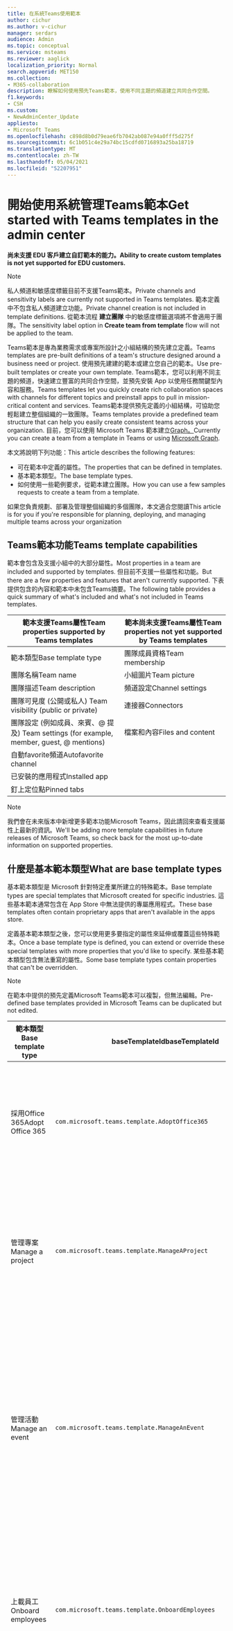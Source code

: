 ```yaml
---
title: 在系統Teams使用範本
author: cichur
ms.author: v-cichur
manager: serdars
audience: Admin
ms.topic: conceptual
ms.service: msteams
ms.reviewer: aaglick
localization_priority: Normal
search.appverid: MET150
ms.collection:
- M365-collaboration
description: 瞭解如何使用預先Teams範本，使用不同主題的頻道建立共同合作空間。
f1.keywords:
- CSH
ms.custom:
- NewAdminCenter_Update
appliesto:
- Microsoft Teams
ms.openlocfilehash: c898d8b0d79eae6fb7042ab087e94a0fff5d275f
ms.sourcegitcommit: 6c1b051c4e29a74bc15cdfd0716893a25ba18719
ms.translationtype: MT
ms.contentlocale: zh-TW
ms.lasthandoff: 05/04/2021
ms.locfileid: "52207951"
---
```

# <a name="get-started-with-teams-templates-in-the-admin-center"></a><span data-ttu-id="5ae69-103">開始使用系統管理Teams範本</span><span class="sxs-lookup"><span data-stu-id="5ae69-103">Get started with Teams templates in the admin center</span></span>

<span data-ttu-id="5ae69-104">**尚未支援 EDU 客戶建立自訂範本的能力。**</span><span class="sxs-lookup"><span data-stu-id="5ae69-104">**Ability to create custom templates is not yet supported for EDU customers.**</span></span>

> [!NOTE]
> <span data-ttu-id="5ae69-105">私人頻道和敏感度標籤目前不支援Teams範本。</span><span class="sxs-lookup"><span data-stu-id="5ae69-105">Private channels and sensitivity labels are currently not supported in Teams templates.</span></span> <span data-ttu-id="5ae69-106">範本定義中不包含私人頻道建立功能。</span><span class="sxs-lookup"><span data-stu-id="5ae69-106">Private channel creation is not included in template definitions.</span></span> <span data-ttu-id="5ae69-107">從範本流程 **建立團隊** 中的敏感度標籤選項將不會適用于團隊。</span><span class="sxs-lookup"><span data-stu-id="5ae69-107">The sensitivity label option in **Create team from template** flow will not be applied to the team.</span></span>

<span data-ttu-id="5ae69-108">Teams範本是專為業務需求或專案所設計之小組結構的預先建立定義。</span><span class="sxs-lookup"><span data-stu-id="5ae69-108">Teams templates are pre-built definitions of a team's structure designed around a business need or project.</span></span> <span data-ttu-id="5ae69-109">使用預先建建的範本或建立您自己的範本。</span><span class="sxs-lookup"><span data-stu-id="5ae69-109">Use pre-built templates or create your own template.</span></span> <span data-ttu-id="5ae69-110">Teams範本，您可以利用不同主題的頻道，快速建立豐富的共同合作空間，並預先安裝 App 以使用任務關鍵型內容和服務。</span><span class="sxs-lookup"><span data-stu-id="5ae69-110">Teams templates let you quickly create rich collaboration spaces with channels for different topics and preinstall apps to pull in mission-critical content and services.</span></span> <span data-ttu-id="5ae69-111">Teams範本提供預先定義的小組結構，可協助您輕鬆建立整個組織的一致團隊。</span><span class="sxs-lookup"><span data-stu-id="5ae69-111">Teams templates provide a predefined team structure that can help you easily create consistent teams across your organization.</span></span> <span data-ttu-id="5ae69-112">目前，您可以使用 Microsoft Teams 範本建立[Graph。](get-started-with-teams-templates.md)</span><span class="sxs-lookup"><span data-stu-id="5ae69-112">Currently you can create a team from a template in Teams or using [Microsoft Graph](get-started-with-teams-templates.md).</span></span>

<span data-ttu-id="5ae69-113">本文將說明下列功能：</span><span class="sxs-lookup"><span data-stu-id="5ae69-113">This article describes the following features:</span></span>

- <span data-ttu-id="5ae69-114">可在範本中定義的屬性。</span><span class="sxs-lookup"><span data-stu-id="5ae69-114">The properties that can be defined in templates.</span></span>
- <span data-ttu-id="5ae69-115">基本範本類型。</span><span class="sxs-lookup"><span data-stu-id="5ae69-115">The base template types.</span></span>
- <span data-ttu-id="5ae69-116">如何使用一些範例要求，從範本建立團隊。</span><span class="sxs-lookup"><span data-stu-id="5ae69-116">How you can use a few samples requests to create a team from a template.</span></span>

<span data-ttu-id="5ae69-117">如果您負責規劃、部署及管理整個組織的多個團隊，本文適合您閱讀</span><span class="sxs-lookup"><span data-stu-id="5ae69-117">This article is for you if you're responsible for planning, deploying, and managing multiple teams across your organization</span></span>

## <a name="teams-template-capabilities"></a><span data-ttu-id="5ae69-118">Teams範本功能</span><span class="sxs-lookup"><span data-stu-id="5ae69-118">Teams template capabilities</span></span>

<span data-ttu-id="5ae69-119">範本會包含及支援小組中的大部分屬性。</span><span class="sxs-lookup"><span data-stu-id="5ae69-119">Most properties in a team are included and supported by templates.</span></span> <span data-ttu-id="5ae69-120">但目前不支援一些屬性和功能。</span><span class="sxs-lookup"><span data-stu-id="5ae69-120">But there are a few properties and features that aren't currently supported.</span></span> <span data-ttu-id="5ae69-121">下表提供包含的內容和範本中未包含Teams摘要。</span><span class="sxs-lookup"><span data-stu-id="5ae69-121">The following table provides a quick summary of what's included and what's not included in Teams templates.</span></span>

| <span data-ttu-id="5ae69-122">**範本支援Teams屬性**</span><span class="sxs-lookup"><span data-stu-id="5ae69-122">**Team properties supported by Teams templates**</span></span> | <span data-ttu-id="5ae69-123">**範本尚未支援Teams屬性**</span><span class="sxs-lookup"><span data-stu-id="5ae69-123">**Team properties not yet supported by Teams templates**</span></span> |
| ------------------------------------------------ | -------------------------------------------------------- |
| <span data-ttu-id="5ae69-124">範本類型</span><span class="sxs-lookup"><span data-stu-id="5ae69-124">Base template type</span></span> | <span data-ttu-id="5ae69-125">團隊成員資格</span><span class="sxs-lookup"><span data-stu-id="5ae69-125">Team membership</span></span> |
| <span data-ttu-id="5ae69-126">團隊名稱</span><span class="sxs-lookup"><span data-stu-id="5ae69-126">Team name</span></span> | <span data-ttu-id="5ae69-127">小組圖片</span><span class="sxs-lookup"><span data-stu-id="5ae69-127">Team picture</span></span> |
| <span data-ttu-id="5ae69-128">團隊描述</span><span class="sxs-lookup"><span data-stu-id="5ae69-128">Team description</span></span> | <span data-ttu-id="5ae69-129">頻道設定</span><span class="sxs-lookup"><span data-stu-id="5ae69-129">Channel settings</span></span> |
| <span data-ttu-id="5ae69-130">團隊可見度 (公開或私人) </span><span class="sxs-lookup"><span data-stu-id="5ae69-130">Team visibility (public or private)</span></span> | <span data-ttu-id="5ae69-131">連接器</span><span class="sxs-lookup"><span data-stu-id="5ae69-131">Connectors</span></span> |
| <span data-ttu-id="5ae69-132">團隊設定 (例如成員、來賓、@ 提及) </span><span class="sxs-lookup"><span data-stu-id="5ae69-132">Team settings (for example, member, guest, @ mentions)</span></span> | <span data-ttu-id="5ae69-133">檔案和內容</span><span class="sxs-lookup"><span data-stu-id="5ae69-133">Files and content</span></span> |
| <span data-ttu-id="5ae69-134">自動favorite頻道</span><span class="sxs-lookup"><span data-stu-id="5ae69-134">Autofavorite channel</span></span> | |
| <span data-ttu-id="5ae69-135">已安裝的應用程式</span><span class="sxs-lookup"><span data-stu-id="5ae69-135">Installed app</span></span> | |
| <span data-ttu-id="5ae69-136">釘上定位點</span><span class="sxs-lookup"><span data-stu-id="5ae69-136">Pinned tabs</span></span> | |

> [!NOTE]
> <span data-ttu-id="5ae69-137">我們會在未來版本中新增更多範本功能Microsoft Teams，因此請回來查看支援屬性上最新的資訊。</span><span class="sxs-lookup"><span data-stu-id="5ae69-137">We'll be adding more template capabilities in future releases of Microsoft Teams, so check back for the most up-to-date information on supported properties.</span></span>

## <a name="what-are-base-template-types"></a><span data-ttu-id="5ae69-138">什麼是基本範本類型</span><span class="sxs-lookup"><span data-stu-id="5ae69-138">What are base template types</span></span>

<span data-ttu-id="5ae69-139">基本範本類型是 Microsoft 針對特定產業所建立的特殊範本。</span><span class="sxs-lookup"><span data-stu-id="5ae69-139">Base template types are special templates that Microsoft created for specific industries.</span></span> <span data-ttu-id="5ae69-140">這些基本範本通常包含在 App Store 中無法提供的專屬應用程式。</span><span class="sxs-lookup"><span data-stu-id="5ae69-140">These base templates often contain proprietary apps that aren't available in the apps store.</span></span>

<span data-ttu-id="5ae69-141">定義基本範本類型之後，您可以使用更多要指定的屬性來延伸或覆蓋這些特殊範本。</span><span class="sxs-lookup"><span data-stu-id="5ae69-141">Once a base template type is defined, you can extend or override these special templates with more properties that you'd like to specify.</span></span> <span data-ttu-id="5ae69-142">某些基本範本類型包含無法重寫的屬性。</span><span class="sxs-lookup"><span data-stu-id="5ae69-142">Some base template types contain properties that can't be overridden.</span></span>

> [!NOTE]
> <span data-ttu-id="5ae69-143">在範本中提供的預先定義Microsoft Teams範本可以複製，但無法編輯。</span><span class="sxs-lookup"><span data-stu-id="5ae69-143">Pre-defined base templates provided in Microsoft Teams can be duplicated but not edited.</span></span>

| <span data-ttu-id="5ae69-144">範本類型</span><span class="sxs-lookup"><span data-stu-id="5ae69-144">Base template type</span></span> | <span data-ttu-id="5ae69-145">baseTemplateId</span><span class="sxs-lookup"><span data-stu-id="5ae69-145">baseTemplateId</span></span> | <span data-ttu-id="5ae69-146">此基本範本提供的屬性</span><span class="sxs-lookup"><span data-stu-id="5ae69-146">Properties that come with this base template</span></span> |
| ------------------ | -------------- | ----------------------------------------------------- |
| <span data-ttu-id="5ae69-147">採用Office 365</span><span class="sxs-lookup"><span data-stu-id="5ae69-147">Adopt Office 365</span></span> |`com.microsoft.teams.template.AdoptOffice365`|  <span data-ttu-id="5ae69-148">頻道：</span><span class="sxs-lookup"><span data-stu-id="5ae69-148">Channels:</span></span> <ul><li><span data-ttu-id="5ae69-149">一般</span><span class="sxs-lookup"><span data-stu-id="5ae69-149">General</span></span></li> <li><span data-ttu-id="5ae69-150">公告</span><span class="sxs-lookup"><span data-stu-id="5ae69-150">Announcements</span></span></li> <li><span data-ttu-id="5ae69-151">冠軍角</span><span class="sxs-lookup"><span data-stu-id="5ae69-151">Champions corner</span></span></li> <li><span data-ttu-id="5ae69-152">小組表單</span><span class="sxs-lookup"><span data-stu-id="5ae69-152">Team forms</span></span></li></ul> <span data-ttu-id="5ae69-153">應用程式：</span><span class="sxs-lookup"><span data-stu-id="5ae69-153">Apps:</span></span> <ul><li><span data-ttu-id="5ae69-154">Wiki</span><span class="sxs-lookup"><span data-stu-id="5ae69-154">Wiki</span></span></li>  <li><span data-ttu-id="5ae69-155">行事曆</span><span class="sxs-lookup"><span data-stu-id="5ae69-155">Calendar</span></span></li> |
| <span data-ttu-id="5ae69-156">管理專案</span><span class="sxs-lookup"><span data-stu-id="5ae69-156">Manage a project</span></span> |`com.microsoft.teams.template.ManageAProject`| <span data-ttu-id="5ae69-157">頻道：</span><span class="sxs-lookup"><span data-stu-id="5ae69-157">Channels:</span></span> <ul><li><span data-ttu-id="5ae69-158">一般</span><span class="sxs-lookup"><span data-stu-id="5ae69-158">General</span></span></li> <li><span data-ttu-id="5ae69-159">公告</span><span class="sxs-lookup"><span data-stu-id="5ae69-159">Announcements</span></span></li> <li><span data-ttu-id="5ae69-160">資源</span><span class="sxs-lookup"><span data-stu-id="5ae69-160">Resources</span></span></li> <li><span data-ttu-id="5ae69-161">規劃</span><span class="sxs-lookup"><span data-stu-id="5ae69-161">Planning</span></span></li></ul> <span data-ttu-id="5ae69-162">應用程式：</span><span class="sxs-lookup"><span data-stu-id="5ae69-162">Apps:</span></span><ul><li><span data-ttu-id="5ae69-163">Wiki</span><span class="sxs-lookup"><span data-stu-id="5ae69-163">Wiki</span></span></li><li><span data-ttu-id="5ae69-164">OneNote</span><span class="sxs-lookup"><span data-stu-id="5ae69-164">OneNote</span></span></li><li><span data-ttu-id="5ae69-165">Planner</span><span class="sxs-lookup"><span data-stu-id="5ae69-165">Planner</span></span></li><li><span data-ttu-id="5ae69-166">清單</span><span class="sxs-lookup"><span data-stu-id="5ae69-166">Lists</span></span></li>  </ul> |
| <span data-ttu-id="5ae69-167">管理活動</span><span class="sxs-lookup"><span data-stu-id="5ae69-167">Manage an event</span></span>|`com.microsoft.teams.template.ManageAnEvent` | <span data-ttu-id="5ae69-168">頻道：</span><span class="sxs-lookup"><span data-stu-id="5ae69-168">Channels:</span></span> <ul><li><span data-ttu-id="5ae69-169">一般</span><span class="sxs-lookup"><span data-stu-id="5ae69-169">General</span></span></li> <li><span data-ttu-id="5ae69-170">公告</span><span class="sxs-lookup"><span data-stu-id="5ae69-170">Announcements</span></span></li> <li><span data-ttu-id="5ae69-171">預算</span><span class="sxs-lookup"><span data-stu-id="5ae69-171">Budget</span></span></li> <li><span data-ttu-id="5ae69-172">內容</span><span class="sxs-lookup"><span data-stu-id="5ae69-172">Content</span></span></li><li><span data-ttu-id="5ae69-173">物流</span><span class="sxs-lookup"><span data-stu-id="5ae69-173">Logistics</span></span></li> <li><span data-ttu-id="5ae69-174">規劃</span><span class="sxs-lookup"><span data-stu-id="5ae69-174">Planning</span></span></li> <li> <span data-ttu-id="5ae69-175">行銷與公關</span><span class="sxs-lookup"><span data-stu-id="5ae69-175">Marketing and PR</span></span></li></ul> <span data-ttu-id="5ae69-176">應用程式：</span><span class="sxs-lookup"><span data-stu-id="5ae69-176">Apps:</span></span><ul><li><span data-ttu-id="5ae69-177">Wiki</span><span class="sxs-lookup"><span data-stu-id="5ae69-177">Wiki</span></span></li><li><span data-ttu-id="5ae69-178">網站</span><span class="sxs-lookup"><span data-stu-id="5ae69-178">Website</span></span></li> <li><span data-ttu-id="5ae69-179">YouTube</span><span class="sxs-lookup"><span data-stu-id="5ae69-179">YouTube</span></span></li> <li><span data-ttu-id="5ae69-180">Planner</span><span class="sxs-lookup"><span data-stu-id="5ae69-180">Planner</span></span></li> <li><span data-ttu-id="5ae69-181">OneNote</span><span class="sxs-lookup"><span data-stu-id="5ae69-181">OneNote</span></span></li> <li><span data-ttu-id="5ae69-182">員工的想法</span><span class="sxs-lookup"><span data-stu-id="5ae69-182">Employee ideas</span></span></li> <li><span data-ttu-id="5ae69-183">問題報訊者</span><span class="sxs-lookup"><span data-stu-id="5ae69-183">Issue Reporter</span></span></li></ul> |
|<span data-ttu-id="5ae69-184">上載員工</span><span class="sxs-lookup"><span data-stu-id="5ae69-184">Onboard employees</span></span>|`com.microsoft.teams.template.OnboardEmployees` | <span data-ttu-id="5ae69-185">頻道：</span><span class="sxs-lookup"><span data-stu-id="5ae69-185">Channels:</span></span> <ul><li><span data-ttu-id="5ae69-186">一般</span><span class="sxs-lookup"><span data-stu-id="5ae69-186">General</span></span></li> <li><span data-ttu-id="5ae69-187">公告</span><span class="sxs-lookup"><span data-stu-id="5ae69-187">Announcements</span></span></li> <li><span data-ttu-id="5ae69-188">員工聊天</span><span class="sxs-lookup"><span data-stu-id="5ae69-188">Employee chat</span></span></li> <li><span data-ttu-id="5ae69-189">訓練</span><span class="sxs-lookup"><span data-stu-id="5ae69-189">Training</span></span></li></ul><span data-ttu-id="5ae69-190">應用程式：</span><span class="sxs-lookup"><span data-stu-id="5ae69-190">Apps:</span></span><ul><li><span data-ttu-id="5ae69-191">Wiki</span><span class="sxs-lookup"><span data-stu-id="5ae69-191">Wiki</span></span></li><li><span data-ttu-id="5ae69-192">社區</span><span class="sxs-lookup"><span data-stu-id="5ae69-192">Communities</span></span></li><li><span data-ttu-id="5ae69-193">Planner</span><span class="sxs-lookup"><span data-stu-id="5ae69-193">Planner</span></span></li><li><span data-ttu-id="5ae69-194">員工的想法</span><span class="sxs-lookup"><span data-stu-id="5ae69-194">Employee ideas</span></span></li></ul>|
|<span data-ttu-id="5ae69-195">組織服務台</span><span class="sxs-lookup"><span data-stu-id="5ae69-195">Organize help desk</span></span>| `com.microsoft.teams.template.OrganizeHelpDesk`|<span data-ttu-id="5ae69-196">頻道：</span><span class="sxs-lookup"><span data-stu-id="5ae69-196">Channels:</span></span><ul><li><span data-ttu-id="5ae69-197">一般</span><span class="sxs-lookup"><span data-stu-id="5ae69-197">General</span></span></li><li><span data-ttu-id="5ae69-198">公告</span><span class="sxs-lookup"><span data-stu-id="5ae69-198">Announcements</span></span></li><li><span data-ttu-id="5ae69-199">常見問題集</span><span class="sxs-lookup"><span data-stu-id="5ae69-199">FAQ</span></span></li></ul><span data-ttu-id="5ae69-200">應用程式：</span><span class="sxs-lookup"><span data-stu-id="5ae69-200">Apps:</span></span><ul><li><span data-ttu-id="5ae69-201">Wiki</span><span class="sxs-lookup"><span data-stu-id="5ae69-201">Wiki</span></span></li><li><span data-ttu-id="5ae69-202">OneNote</span><span class="sxs-lookup"><span data-stu-id="5ae69-202">OneNote</span></span></li><li><span data-ttu-id="5ae69-203">Planner</span><span class="sxs-lookup"><span data-stu-id="5ae69-203">Planner</span></span> </li><li><span data-ttu-id="5ae69-204">稱讚</span><span class="sxs-lookup"><span data-stu-id="5ae69-204">Praise</span></span></li><li><span data-ttu-id="5ae69-205">問題報訊者</span><span class="sxs-lookup"><span data-stu-id="5ae69-205">Issue Reporter</span></span></li></ul> |
| <span data-ttu-id="5ae69-206">病患照護</span><span class="sxs-lookup"><span data-stu-id="5ae69-206">Patient care</span></span>| `healthcareWard`| <span data-ttu-id="5ae69-207">頻道：</span><span class="sxs-lookup"><span data-stu-id="5ae69-207">Channels:</span></span><ul><li><span data-ttu-id="5ae69-208">一般</span><span class="sxs-lookup"><span data-stu-id="5ae69-208">General</span></span></li><li><span data-ttu-id="5ae69-209">公告</span><span class="sxs-lookup"><span data-stu-id="5ae69-209">Announcements</span></span></li><li><span data-ttu-id="5ae69-210">過程中討論</span><span class="sxs-lookup"><span data-stu-id="5ae69-210">Huddles</span></span></li><li><span data-ttu-id="5ae69-211">輪次</span><span class="sxs-lookup"><span data-stu-id="5ae69-211">Rounds</span></span></li><li><span data-ttu-id="5ae69-212">人員</span><span class="sxs-lookup"><span data-stu-id="5ae69-212">Staffing</span></span></li><li><span data-ttu-id="5ae69-213">訓練</span><span class="sxs-lookup"><span data-stu-id="5ae69-213">Training</span></span></li></ul> <span data-ttu-id="5ae69-214">應用程式：</span><span class="sxs-lookup"><span data-stu-id="5ae69-214">Apps:</span></span> <ul><li><span data-ttu-id="5ae69-215">Wiki</span><span class="sxs-lookup"><span data-stu-id="5ae69-215">Wiki</span></span></li><li><span data-ttu-id="5ae69-216">清單</span><span class="sxs-lookup"><span data-stu-id="5ae69-216">Lists</span></span>  </li><li><span data-ttu-id="5ae69-217">批准</span><span class="sxs-lookup"><span data-stu-id="5ae69-217">Approvals</span></span></li></ul>|
| <span data-ttu-id="5ae69-218">在全球危機或事件上共同合作</span><span class="sxs-lookup"><span data-stu-id="5ae69-218">Collaborate on global crisis or event</span></span> |`com.microsoft.teams.template.CollaborateOnAGlobalCrisisOrEvent`| <span data-ttu-id="5ae69-219">頻道：</span><span class="sxs-lookup"><span data-stu-id="5ae69-219">Channels:</span></span> <ul><li><span data-ttu-id="5ae69-220">一般</span><span class="sxs-lookup"><span data-stu-id="5ae69-220">General</span></span><li><span data-ttu-id="5ae69-221">公告</span><span class="sxs-lookup"><span data-stu-id="5ae69-221">Announcements</span></span></li><li><span data-ttu-id="5ae69-222">世界新聞</span><span class="sxs-lookup"><span data-stu-id="5ae69-222">World news</span></span></li><li><span data-ttu-id="5ae69-223">業務連續性</span><span class="sxs-lookup"><span data-stu-id="5ae69-223">Business continuity</span></span></li><li><span data-ttu-id="5ae69-224">遠端工作</span><span class="sxs-lookup"><span data-stu-id="5ae69-224">Remote working</span></span></li><li><span data-ttu-id="5ae69-225">內部通訊</span><span class="sxs-lookup"><span data-stu-id="5ae69-225">Internal comms</span></span></li><li><span data-ttu-id="5ae69-226">外部通訊</span><span class="sxs-lookup"><span data-stu-id="5ae69-226">External comms</span></span></li><li><span data-ttu-id="5ae69-227">核准要求</span><span class="sxs-lookup"><span data-stu-id="5ae69-227">Approvals request</span></span></li><li><span data-ttu-id="5ae69-228">客戶抱怨</span><span class="sxs-lookup"><span data-stu-id="5ae69-228">Customer complaints</span></span></li><li><span data-ttu-id="5ae69-229">榮譽</span><span class="sxs-lookup"><span data-stu-id="5ae69-229">Kudos</span></span></li><li><span data-ttu-id="5ae69-230">主管更新</span><span class="sxs-lookup"><span data-stu-id="5ae69-230">Executive update</span></span></li></ul><span data-ttu-id="5ae69-231">應用程式：</span><span class="sxs-lookup"><span data-stu-id="5ae69-231">Apps:</span></span> <ul><li><span data-ttu-id="5ae69-232">稱讚</span><span class="sxs-lookup"><span data-stu-id="5ae69-232">Praise</span></span></li><li><span data-ttu-id="5ae69-233">Wiki</span><span class="sxs-lookup"><span data-stu-id="5ae69-233">Wiki</span></span></li><li><span data-ttu-id="5ae69-234">網站</span><span class="sxs-lookup"><span data-stu-id="5ae69-234">Website</span></span></li><li><span data-ttu-id="5ae69-235">Planner</span><span class="sxs-lookup"><span data-stu-id="5ae69-235">Planner</span></span></li><li><span data-ttu-id="5ae69-236">問題報訊者</span><span class="sxs-lookup"><span data-stu-id="5ae69-236">Issue Reporter</span></span></li></ul>|
|<span data-ttu-id="5ae69-237">銀行分行</span><span class="sxs-lookup"><span data-stu-id="5ae69-237">Bank branch</span></span>| `com.microsoft.teams.template.CollaborateWithinABankBranch`|<span data-ttu-id="5ae69-238">頻道：</span><span class="sxs-lookup"><span data-stu-id="5ae69-238">Channels:</span></span> <ul><li><span data-ttu-id="5ae69-239">一般</span><span class="sxs-lookup"><span data-stu-id="5ae69-239">General</span></span><li><span data-ttu-id="5ae69-240">公告</span><span class="sxs-lookup"><span data-stu-id="5ae69-240">Announcements</span></span></li><li><span data-ttu-id="5ae69-241">過程中討論</span><span class="sxs-lookup"><span data-stu-id="5ae69-241">Huddles</span></span></li><li><span data-ttu-id="5ae69-242">客戶會議</span><span class="sxs-lookup"><span data-stu-id="5ae69-242">Customer meetings</span></span></li><li><span data-ttu-id="5ae69-243">核准要求</span><span class="sxs-lookup"><span data-stu-id="5ae69-243">Approvals Request</span></span> </li><li><span data-ttu-id="5ae69-244">教練</span><span class="sxs-lookup"><span data-stu-id="5ae69-244">Coaching</span></span></li><li><span data-ttu-id="5ae69-245">技能開發</span><span class="sxs-lookup"><span data-stu-id="5ae69-245">Skills development</span></span></li><li><span data-ttu-id="5ae69-246">貸款處理</span><span class="sxs-lookup"><span data-stu-id="5ae69-246">Loan processing</span></span></li><li><span data-ttu-id="5ae69-247">客戶抱怨</span><span class="sxs-lookup"><span data-stu-id="5ae69-247">Customer complaints</span></span></li><li><span data-ttu-id="5ae69-248">榮譽</span><span class="sxs-lookup"><span data-stu-id="5ae69-248">Kudos</span></span></li><li><span data-ttu-id="5ae69-249">有趣的專案</span><span class="sxs-lookup"><span data-stu-id="5ae69-249">Fun stuff</span></span></li><li><span data-ttu-id="5ae69-250">合規性</span><span class="sxs-lookup"><span data-stu-id="5ae69-250">Compliance</span></span></li></ul><span data-ttu-id="5ae69-251">應用程式：</span><span class="sxs-lookup"><span data-stu-id="5ae69-251">Apps:</span></span><ul><li><span data-ttu-id="5ae69-252">稱讚</span><span class="sxs-lookup"><span data-stu-id="5ae69-252">Praise</span></span> </li><li><span data-ttu-id="5ae69-253">問題報訊者</span><span class="sxs-lookup"><span data-stu-id="5ae69-253">Issue Reporter</span></span></li></ul>|
|<span data-ttu-id="5ae69-254">事件回應</span><span class="sxs-lookup"><span data-stu-id="5ae69-254">Incident response</span></span>| `com.microsoft.teams.template.CoordinateIncidentResponse`|<span data-ttu-id="5ae69-255">頻道：</span><span class="sxs-lookup"><span data-stu-id="5ae69-255">Channels:</span></span> <ul><li><span data-ttu-id="5ae69-256">一般</span><span class="sxs-lookup"><span data-stu-id="5ae69-256">General</span></span><li><span data-ttu-id="5ae69-257">公告</span><span class="sxs-lookup"><span data-stu-id="5ae69-257">Announcements</span></span></li><li><span data-ttu-id="5ae69-258">物流</span><span class="sxs-lookup"><span data-stu-id="5ae69-258">Logistics</span></span></li><li><span data-ttu-id="5ae69-259">規劃</span><span class="sxs-lookup"><span data-stu-id="5ae69-259">Planning</span></span></li><li><span data-ttu-id="5ae69-260">恢復</span><span class="sxs-lookup"><span data-stu-id="5ae69-260">Recovery</span></span></li><li><span data-ttu-id="5ae69-261">緊急</span><span class="sxs-lookup"><span data-stu-id="5ae69-261">Urgent</span></span></li></ul> <span data-ttu-id="5ae69-262">應用程式：</span><span class="sxs-lookup"><span data-stu-id="5ae69-262">Apps:</span></span> <ul><li><span data-ttu-id="5ae69-263">Wiki</span><span class="sxs-lookup"><span data-stu-id="5ae69-263">Wiki</span></span></li><li><span data-ttu-id="5ae69-264">Excel</span><span class="sxs-lookup"><span data-stu-id="5ae69-264">Excel</span></span></li><li><span data-ttu-id="5ae69-265">OneNote</span><span class="sxs-lookup"><span data-stu-id="5ae69-265">OneNote</span></span></li><li><span data-ttu-id="5ae69-266">SharePoint</span><span class="sxs-lookup"><span data-stu-id="5ae69-266">SharePoint</span></span></li><li><span data-ttu-id="5ae69-267">Planner</span><span class="sxs-lookup"><span data-stu-id="5ae69-267">Planner</span></span></li> <li><span data-ttu-id="5ae69-268">批准</span><span class="sxs-lookup"><span data-stu-id="5ae69-268">Approvals</span></span></li> <li><span data-ttu-id="5ae69-269">檢驗</span><span class="sxs-lookup"><span data-stu-id="5ae69-269">Inspection</span></span></li> </ul>|
|<span data-ttu-id="5ae69-270">醫院</span><span class="sxs-lookup"><span data-stu-id="5ae69-270">Hospital</span></span>| `healthcareHospital` |<span data-ttu-id="5ae69-271">頻道：</span><span class="sxs-lookup"><span data-stu-id="5ae69-271">Channels:</span></span> <ul><li><span data-ttu-id="5ae69-272">一般</span><span class="sxs-lookup"><span data-stu-id="5ae69-272">General</span></span></li><li><span data-ttu-id="5ae69-273">公告</span><span class="sxs-lookup"><span data-stu-id="5ae69-273">Announcements</span></span></li><li><span data-ttu-id="5ae69-274">合規性</span><span class="sxs-lookup"><span data-stu-id="5ae69-274">Compliance</span></span></li><li><span data-ttu-id="5ae69-275">監管</span><span class="sxs-lookup"><span data-stu-id="5ae69-275">Custodial</span></span></li><li><span data-ttu-id="5ae69-276">人力資源</span><span class="sxs-lookup"><span data-stu-id="5ae69-276">Human resources</span></span></li><li><span data-ttu-id="5ae69-277">藥品部</span><span class="sxs-lookup"><span data-stu-id="5ae69-277">Pharmacy</span></span></li></ul> <span data-ttu-id="5ae69-278">應用程式：</span><span class="sxs-lookup"><span data-stu-id="5ae69-278">Apps:</span></span> <ul><li><span data-ttu-id="5ae69-279">Wiki</span><span class="sxs-lookup"><span data-stu-id="5ae69-279">Wiki</span></span></li><li><span data-ttu-id="5ae69-280">清單</span><span class="sxs-lookup"><span data-stu-id="5ae69-280">Lists</span></span>  </li></ul>|
|<span data-ttu-id="5ae69-281">組織商店</span><span class="sxs-lookup"><span data-stu-id="5ae69-281">Organize a store</span></span>| `retailStore` |<span data-ttu-id="5ae69-282">頻道：</span><span class="sxs-lookup"><span data-stu-id="5ae69-282">Channels:</span></span> <ul><li><span data-ttu-id="5ae69-283">一般</span><span class="sxs-lookup"><span data-stu-id="5ae69-283">General</span></span><li><span data-ttu-id="5ae69-284">班次交班</span><span class="sxs-lookup"><span data-stu-id="5ae69-284">Shift handoff</span></span></li><li><span data-ttu-id="5ae69-285">學習</span><span class="sxs-lookup"><span data-stu-id="5ae69-285">Learning</span></span></li></ul> <span data-ttu-id="5ae69-286">應用程式：</span><span class="sxs-lookup"><span data-stu-id="5ae69-286">Apps:</span></span> <ul><li><span data-ttu-id="5ae69-287">Wiki</span><span class="sxs-lookup"><span data-stu-id="5ae69-287">Wiki</span></span></li><li><span data-ttu-id="5ae69-288">Planner</span><span class="sxs-lookup"><span data-stu-id="5ae69-288">Planner</span></span></li></ul>|
|<span data-ttu-id="5ae69-289">品質和安全性</span><span class="sxs-lookup"><span data-stu-id="5ae69-289">Quality and safety</span></span> |`com.microsoft.teams.template.QualitySafety`|<span data-ttu-id="5ae69-290">頻道：</span><span class="sxs-lookup"><span data-stu-id="5ae69-290">Channels:</span></span> <ul><li><span data-ttu-id="5ae69-291">一般</span><span class="sxs-lookup"><span data-stu-id="5ae69-291">General</span></span><li><span data-ttu-id="5ae69-292">公告</span><span class="sxs-lookup"><span data-stu-id="5ae69-292">Announcements</span></span></li><li><span data-ttu-id="5ae69-293">第 1 行</span><span class="sxs-lookup"><span data-stu-id="5ae69-293">Line 1</span></span></li><li><span data-ttu-id="5ae69-294">第 2 行</span><span class="sxs-lookup"><span data-stu-id="5ae69-294">Line 2</span></span></li><li><span data-ttu-id="5ae69-295">第 3 行</span><span class="sxs-lookup"><span data-stu-id="5ae69-295">Line 3</span></span></li><li><span data-ttu-id="5ae69-296">安全</span><span class="sxs-lookup"><span data-stu-id="5ae69-296">Safety</span></span></li><li><span data-ttu-id="5ae69-297">訓練</span><span class="sxs-lookup"><span data-stu-id="5ae69-297">Training</span></span></li><li><span data-ttu-id="5ae69-298">維護</span><span class="sxs-lookup"><span data-stu-id="5ae69-298">Maintenance</span></span></li><li><span data-ttu-id="5ae69-299">有趣的專案</span><span class="sxs-lookup"><span data-stu-id="5ae69-299">Fun stuff</span></span></li></ul> <span data-ttu-id="5ae69-300">應用程式：</span><span class="sxs-lookup"><span data-stu-id="5ae69-300">Apps:</span></span> <ul><li><span data-ttu-id="5ae69-301">Wiki</span><span class="sxs-lookup"><span data-stu-id="5ae69-301">Wiki</span></span></li><li><span data-ttu-id="5ae69-302">Planner</span><span class="sxs-lookup"><span data-stu-id="5ae69-302">Planner</span></span></li> <li><span data-ttu-id="5ae69-303">問題報訊者</span><span class="sxs-lookup"><span data-stu-id="5ae69-303">Issue Reporter</span></span></li> <li><span data-ttu-id="5ae69-304">檢驗</span><span class="sxs-lookup"><span data-stu-id="5ae69-304">Inspection</span></span></li> </ul>|
|<span data-ttu-id="5ae69-305">適用于主管的零售</span><span class="sxs-lookup"><span data-stu-id="5ae69-305">Retail for managers</span></span>| `retailManagerCollaboration` |<span data-ttu-id="5ae69-306">頻道：</span><span class="sxs-lookup"><span data-stu-id="5ae69-306">Channels:</span></span> <ul><li><span data-ttu-id="5ae69-307">一般</span><span class="sxs-lookup"><span data-stu-id="5ae69-307">General</span></span><li><span data-ttu-id="5ae69-308">營運</span><span class="sxs-lookup"><span data-stu-id="5ae69-308">Operations</span></span></li><li><span data-ttu-id="5ae69-309">學習</span><span class="sxs-lookup"><span data-stu-id="5ae69-309">Learning</span></span></li></ul> <span data-ttu-id="5ae69-310">應用程式：</span><span class="sxs-lookup"><span data-stu-id="5ae69-310">Apps:</span></span> <ul><li><span data-ttu-id="5ae69-311">Wiki</span><span class="sxs-lookup"><span data-stu-id="5ae69-311">Wiki</span></span></li><li><span data-ttu-id="5ae69-312">Planner</span><span class="sxs-lookup"><span data-stu-id="5ae69-312">Planner</span></span></li></ul>|
||||

<span data-ttu-id="5ae69-313">有關範本類別的資訊，請參閱下列類別：</span><span class="sxs-lookup"><span data-stu-id="5ae69-313">For more information about the template categories, see the following categories:</span></span>

- [<span data-ttu-id="5ae69-314">財務範本</span><span class="sxs-lookup"><span data-stu-id="5ae69-314">Financial templates</span></span>](financial-teams-templates-in-the-admin-console.md)
- [<span data-ttu-id="5ae69-315">一般範本</span><span class="sxs-lookup"><span data-stu-id="5ae69-315">General templates</span></span>](general-teams-templates-in-the-admin-console.md)
- [<span data-ttu-id="5ae69-316">政府範本</span><span class="sxs-lookup"><span data-stu-id="5ae69-316">Government templates</span></span>](government-teams-templates-in-the-admin-console.md)
- [<span data-ttu-id="5ae69-317">醫療保健範本</span><span class="sxs-lookup"><span data-stu-id="5ae69-317">Healthcare templates</span></span>](expand-teams-across-your-org/healthcare/healthcare-templates-admin-console.md)
- [<span data-ttu-id="5ae69-318">製造範本</span><span class="sxs-lookup"><span data-stu-id="5ae69-318">Manufacturing templates</span></span>](manufacturing-teams-templates-in-the-admin-console.md)
- [<span data-ttu-id="5ae69-319">零售範本</span><span class="sxs-lookup"><span data-stu-id="5ae69-319">Retail templates</span></span>](retail-teams-templates-in-the-admin-console.md)

## <a name="template-size-limits"></a><span data-ttu-id="5ae69-320">範本大小限制</span><span class="sxs-lookup"><span data-stu-id="5ae69-320">Template size limits</span></span>

<span data-ttu-id="5ae69-321">範本僅限於特定數量的頻道、定位字元和應用程式。</span><span class="sxs-lookup"><span data-stu-id="5ae69-321">Templates are limited to a specific number of channels, tabs, and apps.</span></span>

 > [!Note]
 > <span data-ttu-id="5ae69-322">從範本建立團隊之後，您可以新增更多頻道、定位停駐點和應用程式至團隊。</span><span class="sxs-lookup"><span data-stu-id="5ae69-322">You can add more channels, tabs, and apps to the team after it's been created from a template.</span></span>

|<span data-ttu-id="5ae69-323">功能</span><span class="sxs-lookup"><span data-stu-id="5ae69-323">Feature</span></span> | <span data-ttu-id="5ae69-324">限制</span><span class="sxs-lookup"><span data-stu-id="5ae69-324">Limit</span></span>|
|-|-|
|<span data-ttu-id="5ae69-325">每個範本的頻道</span><span class="sxs-lookup"><span data-stu-id="5ae69-325">Channels per template</span></span> | <span data-ttu-id="5ae69-326">15</span><span class="sxs-lookup"><span data-stu-id="5ae69-326">15</span></span> |
|<span data-ttu-id="5ae69-327">範本中每個頻道的定位停駐點</span><span class="sxs-lookup"><span data-stu-id="5ae69-327">Tabs per channel in a template</span></span> | <span data-ttu-id="5ae69-328">20</span><span class="sxs-lookup"><span data-stu-id="5ae69-328">20</span></span> |
|<span data-ttu-id="5ae69-329">每個範本的應用程式</span><span class="sxs-lookup"><span data-stu-id="5ae69-329">Apps per template</span></span> | <span data-ttu-id="5ae69-330">50</span><span class="sxs-lookup"><span data-stu-id="5ae69-330">50</span></span>|
|||

<span data-ttu-id="5ae69-331">請參閱[限制和Teams](limits-specifications-teams.md)規格以瞭解更多資訊。</span><span class="sxs-lookup"><span data-stu-id="5ae69-331">See [Limits and specifications of Teams](limits-specifications-teams.md) for more information.</span></span>

## <a name="related-topics"></a><span data-ttu-id="5ae69-332">相關主題</span><span class="sxs-lookup"><span data-stu-id="5ae69-332">Related topics</span></span>

- [<span data-ttu-id="5ae69-333">建立自訂小組範本</span><span class="sxs-lookup"><span data-stu-id="5ae69-333">Create a custom team template</span></span>](create-a-team-template.md)
- [<span data-ttu-id="5ae69-334">從現有的小組範本建立小組範本</span><span class="sxs-lookup"><span data-stu-id="5ae69-334">Create a team template from an existing team template</span></span>](create-template-from-existing-template.md)
- [<span data-ttu-id="5ae69-335">從現有的小組建立範本</span><span class="sxs-lookup"><span data-stu-id="5ae69-335">Create a template from an existing team</span></span>](create-template-from-existing-team.md)
